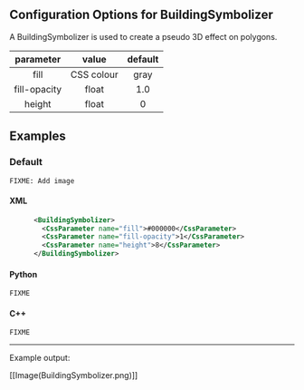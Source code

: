 <!-- Name: BuildingSymbolizer -->
<!-- Version: 3 -->
<!-- Last-Modified: 2009/02/06 07:56:36 -->
<!-- Author: jamierob -->
## Configuration Options for BuildingSymbolizer

A BuildingSymbolizer is used to create a pseudo 3D effect on polygons.

|**parameter**|**value**|**default**|
|:-----------:|:-------:|:---------:|
| fill             |  CSS colour    | gray      |
| fill-opacity     |  float         | 1.0       |
| height           |  float         | 0         |

## Examples

### Default

` FIXME: Add image `

#### XML

```xml
      <BuildingSymbolizer>
        <CssParameter name="fill">#000000</CssParameter>
        <CssParameter name="fill-opacity">1</CssParameter>
        <CssParameter name="height">8</CssParameter>
      </BuildingSymbolizer>
```

#### Python

` FIXME `

#### C++

` FIXME `

----

Example output:

 

[[Image(BuildingSymbolizer.png)]]
